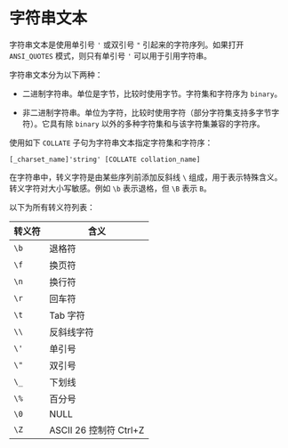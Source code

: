 字符串文本
==========================

字符串文本是使用单引号 `'` 或双引号 `"` 引起来的字符序列。如果打开 `ANSI_QUOTES` 模式，则只有单引号 `'` 可以用于引用字符串。

字符串文本分为以下两种：

* 二进制字符串。单位是字节，比较时使用字节。字符集和字符序为 `binary`。



* 非二进制字符串。单位为字符，比较时使用字符（部分字符集支持多字节字符）。它具有除 `binary` 以外的多种字符集和与该字符集兼容的字符序。






使用如下 `COLLATE` 子句为字符串文本指定字符集和字符序：

```unknow
[_charset_name]'string' [COLLATE collation_name]
```



在字符串中，转义字符是由某些序列前添加反斜线 `\` 组成，用于表示特殊含义。转义字符对大小写敏感。例如 `\b` 表示退格，但 `\B` 表示 `B`。

以下为所有转义符列表：


| 转义符  |                 含义                  |
|------|-------------------------------------|
| `\b` | 退格符                                 |
| `\f` | 换页符                                 |
| `\n` | 换行符                                 |
| `\r` | 回车符                                 |
| `\t` | Tab 字符                              |
| `\\` | 反斜线字符                               |
| `\'` | 单引号                                 |
| `\"` | 双引号                                 |
| `\_` | 下划线                                 |
| `\%` | 百分号                                 |
| `\0` | NULL                                |
| `\Z` | ASCII 26 控制符 Ctrl+Z |
